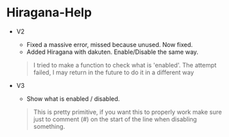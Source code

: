 # Hiragana-Help

  - V2
  
      +  Fixed a massive error, missed because unused. Now fixed.
      +  Added Hiragana with dakuten. Enable/Disable the same way.
      
      
      > I tried to make a function to check what is 'enabled'. The attempt failed, I may return in the future to do it in a different way

  - V3
  
      + Show what is enabled / disabled. 
      >This is pretty primitive, if you want this to properly work make sure just to comment (#) on the start of the line when disabling          something.
